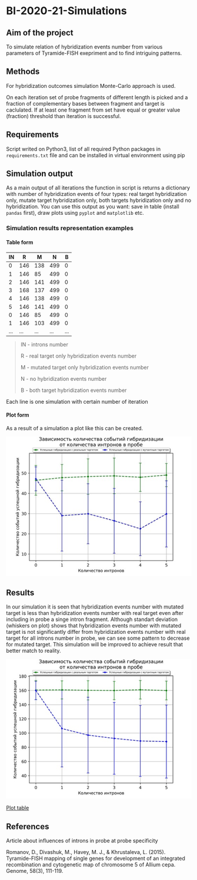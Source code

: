 # BI-2020-21-Simulations

## Aim of the project

To simulate relation of hybridization events number from various parameters
of Tyramide-FISH exepriment and to find intriguing patterns.

## Methods

For hybridization outcomes simulation Monte-Carlo approach is used.

On each iteration set of probe fragments of different length is picked and
a fraction of complementary bases between fragment and target is caclulated.
If at least one fragment from set have equal or greater value (fraction)
threshold than iteration is successful.

## Requirements

Script writed on Python3, list of all required Python packages in
`requirements.txt` file and can be installed in virtual environment using pip

## Simulation output

As a main output of all iterations the function in script is returns
a dictionary with number of hybridization events of four types: real target
hybridization only, mutate target hybridization only, both targets
hybridization only and no hybridization. You can use this output as you want:
save in table (install `pandas` first), draw plots using `pyplot` and
`matplotlib` etc.

### Simulation results representation examples

#### Table form

| IN  | R   | M   | N   | B   |
| --- | --- | --- | --- | --- |
| 0   | 146 | 138 | 499 | 0   |
| 1   | 146 | 85  | 499 | 0   |
| 2   | 146 | 141 | 499 | 0   |
| 3   | 168 | 137 | 499 | 0   |
| 4   | 146 | 138 | 499 | 0   |
| 5   | 146 | 141 | 499 | 0   |
| 0   | 146 | 85  | 499 | 0   |
| 1   | 146 | 103 | 499 | 0   |
| ... | ... | ... | ... | ... |

>IN - introns number
>
>R - real target only hybridization events number
>
>M - mutated target only hybridization events number
>
>N - no hybridization events number
>
>B - both target hybridization events number

Each line is one simulation with certain number of iteration

#### Plot form

As a result of a simulation a plot like this can be created.

![example_plot](example_result/example_plot_thumb.jpeg)

## Results

In our simulation it is seen that hybridization events number with mutated
target is less than hybridization events number with real target even after
including in probe a singe intron fragment. Although standart deviation
(whiskers on plot) shows that hybridization events number with mutated target
is not significantly differ from hybridization events number with real target
for all introns number in probe, we can see some pattern to decrease for
mutated target. This simulation will be improved to achieve result that
better match to reality.

![result_plot](results/result_plot_thumb.jpeg)

[Plot table](results/result_table.tsv)

## References

Article about influences of introns in probe at probe specificity

Romanov, D., Divashuk, M., Havey, M. J., & Khrustaleva, L. (2015).
Tyramide-FISH mapping of single genes for development of an integrated
recombination and cytogenetic map of chromosome 5 of Allium cepa.
Genome, 58(3), 111-119.
